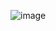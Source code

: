 
![image](https://user-images.githubusercontent.com/39509244/137629543-14dfc250-9070-4327-a6f3-054564c5fd25.png)
